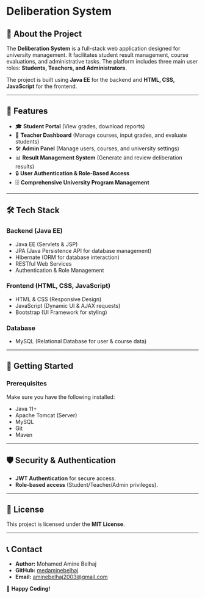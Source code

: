 # Deliberation System

## 📌 About the Project

The **Deliberation System** is a full-stack web application designed for university management. It facilitates student result management, course evaluations, and administrative tasks. The platform includes three main user roles: **Students, Teachers, and Administrators**.

The project is built using **Java EE** for the backend and **HTML, CSS, JavaScript** for the frontend.

---

## 🚀 Features

- 🎓 **Student Portal** (View grades, download reports)
- 🏫 **Teacher Dashboard** (Manage courses, input grades, and evaluate students)
- 🛠️ **Admin Panel** (Manage users, courses, and university settings)
- 📊 **Result Management System** (Generate and review deliberation results)
- 🔒 **User Authentication & Role-Based Access**
- 🗄️ **Comprehensive University Program Management**

---

## 🛠️ Tech Stack

### **Backend (Java EE)**

- Java EE (Servlets & JSP)
- JPA (Java Persistence API for database management)
- Hibernate (ORM for database interaction)
- RESTful Web Services
- Authentication & Role Management

### **Frontend (HTML, CSS, JavaScript)**

- HTML & CSS (Responsive Design)
- JavaScript (Dynamic UI & AJAX requests)
- Bootstrap (UI Framework for styling)

### **Database**

- MySQL (Relational Database for user & course data)

---




## 🚀 Getting Started

### **Prerequisites**  

Make sure you have the following installed:

- Java 11+  
- Apache Tomcat (Server)  
- MySQL  
- Git  
- Maven  


---

## 🛡️ Security & Authentication

- **JWT Authentication** for secure access.  
- **Role-based access** (Student/Teacher/Admin privileges).  

---

## 📜 License

This project is licensed under the **MIT License**.

---



## 📞 Contact

- **Author:** Mohamed Amine Belhaj  
- **GitHub:** [medaminebelhaj](https://github.com/medaminebelhaj)  
- **Email:** aminebelhaj2003@gmail.com

🚀 **Happy Coding!**
